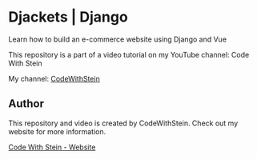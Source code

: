 # Djackets | Django

Learn how to build an e-commerce website using Django and Vue

This repository is a part of a video tutorial on my YouTube channel: Code With Stein

My channel:
[CodeWithStein](https://www.youtube.com/channel/UCfVoYvY8BfTDeF63JQmQJvg/?sub_confirmation=1)

## Author
This repository and video is created by CodeWithStein. Check out my website for more information.

[Code With Stein - Website](https://codewithstein.com)

